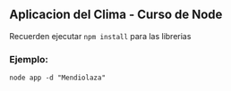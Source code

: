 ## Aplicacion del Clima - Curso de Node

Recuerden ejecutar ```npm install``` para las librerias

### Ejemplo:
```
node app -d "Mendiolaza"
```